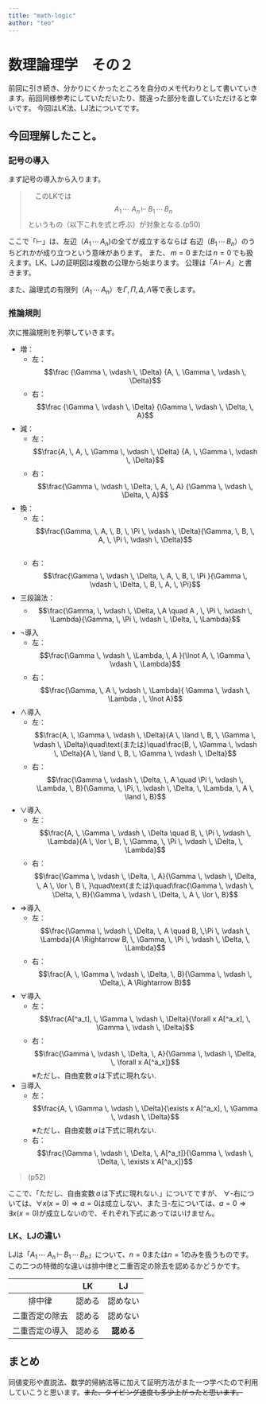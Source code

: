 ```yaml
---
title: "math-logic"
author: "teo"
---
```


# 数理論理学　その２
前回に引き続き、分かりにくかったところを自分のメモ代わりとして書いていきます。前回同様参考にしていただいたり、間違った部分を直していただけると幸いです。
今回はLK法、LJ法についてです。

## 今回理解したこと。

### 記号の導入
まず記号の導入から入ります。

>　このLKでは$$A_1\,\cdots\ A_n\, \vdash \, B_1 \, \cdots \, B_n$$というもの（以下これを式と呼ぶ）が対象となる.(p50)

ここで「$\vdash$」は、左辺（$A_1 \, \cdots \, A_n$)の全てが成立するならば
右辺（$B_1 \, \cdots \, B_n$）のうちどれかが成り立つという意味があります。
また、$\, m=0\,$または$\, n=0\,$でも扱えます。LK、LJの証明図は複数の公理から始まります。
公理は「$A \, \vdash \, A$」と書きます。

また、論理式の有限列（$A_1 \, \cdots \, A_n$）を$\Gamma ,\, \Pi ,\, \Delta ,\, \Lambda$等で表します。

### 推論規則
次に推論規則を列挙していきます。

* 増：
    + 左：　$$\frac {\Gamma \, \vdash \, \Delta} {A, \, \Gamma \, \vdash \, \Delta}$$
    + 右：　$$\frac {\Gamma \, \vdash \, \Delta} {\Gamma \, \vdash \, \Delta, \, A}$$
* 減：
    + 左：　$$\frac{A, \, A, \, \Gamma \, \vdash \, \Delta} {A, \, \Gamma \, \vdash \, \Delta}$$
    + 右：　$$\frac{\Gamma \, \vdash \, \Delta, \, A, \, A} {\Gamma \, \vdash \, \Delta, \, A}$$
* 換：
    + 左：　$$\frac{\Gamma, \, A, \, B, \, \Pi \, \vdash \, \Delta}{\Gamma, \, B, \, A, \, \Pi \, \vdash \, \Delta}$$　　　
    + 右：　$$\frac{\Gamma \, \vdash \, \Delta, \, A, \, B, \, \Pi }{\Gamma \, \vdash \, \Delta, \, B, \, A, \, \Pi}$$
* 三段論法：
    + $$\frac{\Gamma, \, \vdash \, \Delta, \,A \quad A , \, \Pi \, \vdash \, \Lambda}{\Gamma, \, \Pi \, \vdash \, \Delta, \, \Lambda}$$
* $\lnot$導入
    + 左：　$$\frac{\Gamma \, \vdash \, \Lambda, \, A }{\lnot A, \, \Gamma \, \vdash \, \Lambda}$$
    + 右：　$$\frac{\Gamma, \, A \, \vdash \, \Lambda}{ \Gamma \, \vdash \, \Lambda , \, \lnot A}$$
* $\land$導入
    + 左：　$$\frac{A, \, \Gamma \, \vdash \, \Delta}{A \, \land \, B, \, \Gamma \, \vdash \, \Delta}\quad\text{または}\quad\frac{B, \, \Gamma \, \vdash \, \Delta}{A \, \land \, B, \, \Gamma \, \vdash \, \Delta}$$
    + 右：　$$\frac{\Gamma \, \vdash \, \Delta, \, A \quad \Pi \, \vdash \, \Lambda, \, B}{\Gamma, \, \Pi, \, \vdash \, \Delta, \, \Lambda, \, A \, \land \, B}$$
* $\lor$導入
    + 左：　$$\frac{A, \, \Gamma \, \vdash \, \Delta \quad B, \, \Pi \, \vdash \, \Lambda}{A \, \lor \, B, \, \Gamma, \, \Pi \, \vdash \, \Delta, \, \Lambda}$$
    + 右：　$$\frac{\Gamma \, \vdash \, \Delta, \, A}{\Gamma \, \vdash \, \Delta, \, A \, \lor \, B \, }\quad\text{または}\quad\frac{\Gamma \, \vdash \, \Delta, \, B}{\Gamma \, \vdash \, \Delta, \, A \, \lor \, B}$$
* $\Rightarrow$導入
    + 左：　$$\frac{\Gamma \, \vdash \, \Delta, \, A \quad B, \,\Pi \, \vdash \, \Lambda}{A  \Rightarrow B, \, \Gamma, \, \Pi \, \vdash \, \Delta, \, \Lambda}$$
    + 右：　$$\frac{A, \, \Gamma \, \vdash \, \Delta, \, B}{\Gamma \, \vdash \, \Delta,\, A \Rightarrow B}$$
* $\forall$導入
    + 左：　$$\frac{A[^a_t], \, \Gamma \, \vdash \, \Delta}{\forall x A[^a_x], \, \Gamma \, \vdash \, \Delta}$$
    + 右：　$$\frac{\Gamma \, \vdash \, \Delta, \, A}{\Gamma \, \vdash \, \Delta, \, \forall x A[^a_x]}$$
      ※ただし、自由変数$\,a\,$は下式に現れない.
* $\exists$導入
    + 左：　$$\frac{A, \, \Gamma \, \vdash \, \Delta}{\exists x A[^a_x], \, \Gamma \, \vdash \, \Delta}$$
      ※ただし、自由変数$\,a\,$は下式に現れない.
    + 右：　$$\frac{\Gamma \, \vdash \, \Delta, \, A[^a_t]}{\Gamma \, \vdash \, \Delta, \, \exists x A[^a_x]}$$

> (p52)

ここで、「ただし、自由変数$\,a\,$は下式に現れない.」についてですが、
$\forall$-右については、$\forall x(x=0) \Rightarrow a=0$は成立しない、また$\exists$-左については、$a=0 \Rightarrow \exists x(x=0)$が成立しないので、それぞれ下式にあってはいけません。

### LK、LJの違い
LJは「$A_1\,\cdots\ A_n\, \vdash \, B_1 \, \cdots \, B_n$」について、$n=0$または$n=1$のみを扱うものです。
この二つの特徴的な違いは排中律と二重否定の除去を認めるかどうかです。

||LK|LJ|
|:---:|:---:|:---:|
|排中律|認める|認めない|
|二重否定の除去|認める|認めない|
|二重否定の導入|認める|**認める**|

## まとめ
同値変形や直説法、数学的帰納法等に加えて証明方法がまた一つ学べたので利用していこうと思います。~~また、タイピング速度も多少上がったと思います。~~
